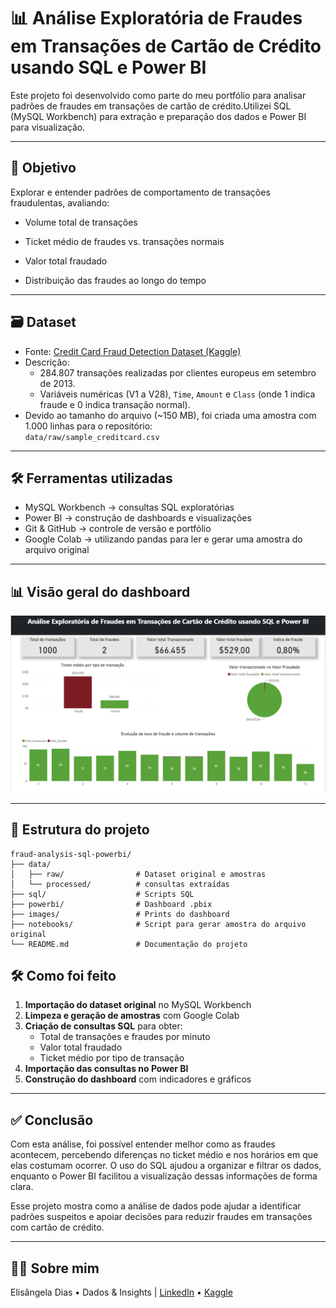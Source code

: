 # 📊 Análise Exploratória de Fraudes em Transações de Cartão de Crédito usando SQL e Power BI

Este projeto foi desenvolvido como parte do meu portfólio para analisar padrões de fraudes em transações de cartão de crédito.Utilizei SQL (MySQL Workbench) para extração e preparação dos dados e Power BI para visualização.

---

## 🎯 **Objetivo**
Explorar e entender padrões de comportamento de transações fraudulentas, avaliando:

- Volume total de transações

- Ticket médio de fraudes vs. transações normais

- Valor total fraudado

- Distribuição das fraudes ao longo do tempo



---

## 🗃 **Dataset**
- Fonte: [Credit Card Fraud Detection Dataset (Kaggle)](https://www.kaggle.com/mlg-ulb/creditcardfraud)
- Descrição:
  - 284.807 transações realizadas por clientes europeus em setembro de 2013.
  - Variáveis numéricas (V1 a V28), `Time`, `Amount` e `Class` (onde 1 indica fraude e 0 indica transação normal).
- Devido ao tamanho do arquivo (~150 MB), foi criada uma amostra com 1.000 linhas para o repositório:  
  `data/raw/sample_creditcard.csv`

---

## 🛠 **Ferramentas utilizadas**
- MySQL Workbench → consultas SQL exploratórias
- Power BI → construção de dashboards e visualizações
- Git & GitHub → controle de versão e portfólio
- Google Colab → utilizando pandas para ler e gerar uma amostra do arquivo original

---

## 📊 **Visão geral do dashboard**

![Dashboard](images/painel-fraud-data-analysis.png)

---

## 📁 **Estrutura do projeto**
```plaintext
fraud-analysis-sql-powerbi/
├── data/
│   ├── raw/                # Dataset original e amostras
│   └── processed/          # consultas extraídas
├── sql/                    # Scripts SQL
├── powerbi/                # Dashboard .pbix
├── images/                 # Prints do dashboard
├── notebooks/              # Script para gerar amostra do arquivo original   
└── README.md               # Documentação do projeto
```

## 🛠️ **Como foi feito**

1. **Importação do dataset original** no MySQL Workbench
2. **Limpeza e geração de amostras** com Google Colab
3. **Criação de consultas SQL** para obter:
   - Total de transações e fraudes por minuto
   - Valor total fraudado
   - Ticket médio por tipo de transação
4. **Importação das consultas no Power BI**
5. **Construção do dashboard** com indicadores e gráficos

---

## ✅ Conclusão
Com esta análise, foi possível entender melhor como as fraudes acontecem, percebendo diferenças no ticket médio e nos horários em que elas costumam ocorrer.
O uso do SQL ajudou a organizar e filtrar os dados, enquanto o Power BI facilitou a visualização dessas informações de forma clara.

Esse projeto mostra como a análise de dados pode ajudar a identificar padrões suspeitos e apoiar decisões para reduzir fraudes em transações com cartão de crédito.

---

## 🙋‍♀️ **Sobre mim**
Elisângela Dias • Dados & Insights | [LinkedIn](https://www.linkedin.com/in/elisangeladias-dados/) • [Kaggle](https://www.kaggle.com/elisdias)
